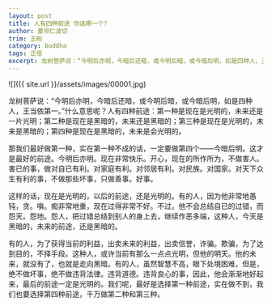 ```yaml
---
layout: post
title: 人有四种前途 你选哪一个?
author: 夏坝仁波切
trim: 王盼
category: buddha
tags: 正信
excerpt: 龙树菩萨说：“今明后亦明，今暗后还暗，或今明后暗，或今暗后明，如是四种人，王当依第一。”什么意思呢？人有四种前途：第一种是现在是光明的，未来还是一片光明；第二种是现在是黑暗的，未来还是黑暗的；第三种是现在是光明的，未来是黑暗的；第四种是现在是黑暗的，未来是会光明的。
---
```


![]({{ site.url }}/assets/images/00001.jpg)

龙树菩萨说：“今明后亦明，今暗后还暗，或今明后暗，或今暗后明，如是四种人，王当依第一。”什么意思呢？人有四种前途：第一种是现在是光明的，未来还是一片光明；第二种是现在是黑暗的，未来还是黑暗的；第三种是现在是光明的，未来是黑暗的；第四种是现在是黑暗的，未来是会光明的。

那我们最好做第一种，实在第一种不成的话，一定要做第四个——今暗后明。这才是最好的前途。今明后亦明。现在非常快乐。开心，现在的所作所为，不做害人。害已的事，做对自已有利。对家庭有利。对邻居有利。对民族。对国家。对天下众生有利的事，不做那些坏事，只做善事。好事。

这样的话，现在是光明的，以后的前途，还是光明的。有的人，因为他非常地愚钝，贪。嗔。痴非常地重，现在过得非常不好。不过，他不会总结自已的过错，而怨天。怨地。怨人，把过错总结到别人的身上去，继续作恶多端，这种人，今天是黑暗的，未来的前途，还是黑暗的。

有的人，为了获得当前的利益，出卖未来的利益，出卖信誉，诈骗。欺骗，为了达到目的，不择手段。这种人，或许当前有那么一点点光明，但他的明天。他的未来，就没有了，也就是走向黑暗。有的人，虽然智慧不高，眼下处境困难，但是，绝不做坏事，绝不做违背法律。违背道德。违背良心的事，因此，他会渐渐地好起来，最后的前途一定是光明的。我们呢，最好是选择第一种前途，实在做不到，我们也要选择第四种前途，千万做第二种和第三种。
